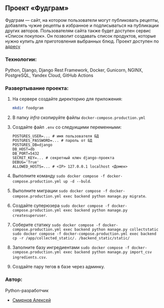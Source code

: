 ## Проект «Фудграм»
Фудграм — сайт, на котором пользователи могут публиковать рецепты, добавлять чужие рецепты в избранное и подписываться на публикации других авторов. Пользователям сайта также будет доступен сервис «Список покупок». Он позволит создавать список продуктов, которые нужно купить для приготовления выбранных блюд.
Проект доступен по [адресу](https://yaalex.ddns.net)
### Технологии:
Python, Django, Django Rest Framework, Docker, Gunicorn, NGINX, PostgreSQL, Yandex Cloud, GitHub Actions
### Развертывание проекта:
1. На сервере создайте директорию для приложения:
    ```bash
    mkdir foodgram
    ```
2. В папку _infra_ скопируйте файлы `docker-compose.production.yml`
3. Создайте файл `.env` со следуищими переменными:
   ```
   POSTGRES_USER=... # имя пользователя БД
   POSTGRES_PASSWORD=... # пароль от БД
   POSTGRES_DB=django
   DB_HOST=db
   DB_PORT=5432
   SECRET_KEY=... # секретный ключ django-проекта
   DEBUG='True'
   ALLOWED_HOSTS=... # <IP> 127.0.0.1 localhost <Домен>
   ```
4. Выполните команду `sudo docker compose -f docker-compose.production.yml up -d --buld`.
5. Выполните миграции `sudo docker compose -f docker-compose.production.yml exec backend python manage.py migrate`.
6. Создайте суперюзера `sudo docker compose -f docker-compose.production.yml exec backend python manage.py createsuperuser`.
7. Соберите статику `sudo docker compose -f docker-compose.production.yml exec backend python manage.py collectstatic`
                    `sudo docker compose -f docker-compose.production.yml exec backend cp -r /app/collected_static/. /backend_static/static/`

8. Заполните базу ингредиентами `sudo docker compose -f docker-compose.production.yml exec backend python manage.py import_csv ingredients.csv`.
9. Создайте пару тегов в базе через админку.

### Автор: 
Python-разработчик
- [Смирнов Алексей](https://github.com/smalex02 "GitHub аккаунт")

